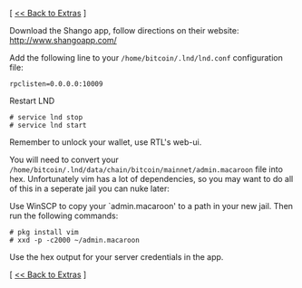 [ [<< Back to Extras](https://github.com/seth586/guides/blob/master/FreeNAS/extras.md) ]

Download the Shango app, follow directions on their website: http://www.shangoapp.com/

Add the following line to your `/home/bitcoin/.lnd/lnd.conf` configuration file:
```
rpclisten=0.0.0.0:10009
```
Restart LND
```
# service lnd stop
# service lnd start
```
Remember to unlock your wallet, use RTL's web-ui.

You will need to convert your `/home/bitcoin/.lnd/data/chain/bitcoin/mainnet/admin.macaroon` file into hex.
Unfortunately vim has a lot of dependencies, so you may want to do all of this in a seperate jail you can nuke later:

Use WinSCP to copy your `admin.macaroon' to a path in your new jail. Then run the following commands:

```
# pkg install vim
# xxd -p -c2000 ~/admin.macaroon
```

Use the hex output for your server credentials in the app.

[ [<< Back to Extras](https://github.com/seth586/guides/blob/master/FreeNAS/extras.md) ]
